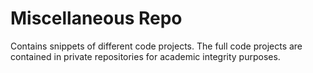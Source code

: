 # Miscellaneous Repo

Contains snippets of different code projects. The full code projects are contained in private repositories for academic integrity purposes.
